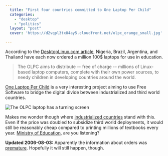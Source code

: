 ```yaml
---
  title: "First four countries committed to One Laptop Per Child"
  categories: 
    - "desktop"
    - "politics"
  layout: "post"
  cover: 'https://d2vqpl3tx84ay5.cloudfront.net/olpc_orange_small.jpg'

---
```

According to the [DesktopLinux.com article][1], Nigeria, Brazil, Argentina, and Thailand have each now ordered a million 100$ laptops for use in education.

> The OLPC aims to distribute -- free of charge -- millions of Linux-based laptop computers, complete with their own power sources, to needy children in developing countries around the world.

[One Laptop Per Child][2] is a very interesting project aiming to use Free Software to bridge the digital divide between industrialized and third world countries.

![The OLPC laptop has a turning screen](https://d2vqpl3tx84ay5.cloudfront.net/olpc_orange_small.jpg)

Makes me wonder though where [industrialized countries][4] stand with this. Even if the price was doubled to subsidize third world deployments, it would still be reasonably cheap compared to printing millions of textbooks every year. [Ministry of Education][3], are you listening?

__Updated 2006-08-03:__ Apparently the information about orders was [premature][5]. Hopefully it will still happen, though.

[1]: http://desktoplinux.com/news/NS7131519895.html
[2]: http://www.laptop.org/faq.en_US.html
[3]: http://www.minedu.fi/OPM/?lang=en
[4]: http://wiki.laptop.org/go/Our_market#Will_the_laptop_be_available_for_relatively_developed_nations.3F
[5]: http://www.0xdeadbeef.com/weblog/?p=216
